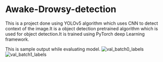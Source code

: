 # Awake-Drowsy-detection
This is a project done using YOLOv5 algorithm which uses CNN to detect context of the image.It is a object detection pretrained algorithm which is used for object detection.It is trained using PyTorch deep Learning framework. 

This is sample output while evaluating model. 
![val_batch0_labels](https://user-images.githubusercontent.com/90050859/220958077-c8f5a424-d5bd-4b60-a527-59aa4d571981.jpg)
![val_batch1_labels](https://user-images.githubusercontent.com/90050859/220960439-09652d8c-dfe6-4817-825b-cf119845c49f.jpg)

